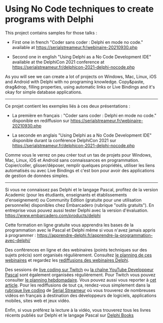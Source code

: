 # Using No Code techniques to create programs with Delphi

This project contains samples for those talks :

- First one in french "Coder sans coder : Delphi en mode no code." available at https://serialstreameur.fr/webinaire-20210930.php

- Second one in english "Using Delphi as a No Code Development IDE" available at the DelphiCon 2021 conference at https://serialstreameur.fr/delphicon-2021-delphi-nocode.php

As you will see we can create a lot of projects on Windows, Mac, Linux, iOS and Android with Delphi with no programing knowledge. Copy&paste, drag&drop, filling properties, using automatic links or Live Bindings and it's okay for simple database applications.

-----

Ce projet contient les exemples liés à ces deux présentations :

- La première en français : "Coder sans coder : Delphi en mode no code." disponible en rediffusion sur https://serialstreameur.fr/webinaire-20210930.php

- La seconde en anglais "Using Delphi as a No Code Development IDE" disponible durant la conférence DelphiCon 2021 sur https://serialstreameur.fr/delphicon-2021-delphi-nocode.php

Comme vous le verrez on peu créer tout un tas de projets pour Windows, Mac, Linux, iOS et Android sans connaissances en programmation. Copier/coller, glisser/déposer, remplir quelques propriétés, utiliser les liens automatisés ou avec Live Bindings et c'est bon pour avoir des applications de gestion de données simples.

-----

Si vous ne connaissez pas Delphi et le langage Pascal, profitez de la version Academic (pour les étudiants, enseignants et établissements d'enseignement) ou Community Edition (gratuite pour une utilisation personnelle) disponibles chez Embarcadero (rubrique "outils gratuits").
En entreprise vous pouvez aussi tester Delphi avec la version d'évaluation.
https://www.embarcadero.com/products/delphi

Cette formation en ligne gratuite vous apprendra les bases de la programmation avec le Pascal et Delphi même si vous n'avez jamais appris à programmer :
https://apprendre-delphi.fr/apprendre-la-programmation-avec-delphi/

Des conférences en ligne et des webinaires (points techniques sur des sujets précis) sont organisés régulièrement. Consultez [le planning de ces webinaires](https://developpeur-pascal.fr/p/_6007-webinaires.html) et regardez les [rediffusions des webinaires Delphi](https://serialstreameur.fr/webinaires-delphi.php).

Des sessions de [live coding sur Twitch](https://www.twitch.tv/patrickpremartin) ou [la chaîne YouTube Developpeur Pascal](https://www.youtube.com/channel/UCk_LmkBB90jdEdmfF77W6qQ) sont également organisées régulièrement. Pour Twitch vous pouvez consulter [le planning hebdomadaire](https://www.twitch.tv/patrickpremartin/schedule). Vous pouvez aussi vous reporter à [cet article](https://developpeur-pascal.fr/p/_600e-livestreams-de-codage-en-direct-avec-delphi.html). Pour les rediffusions de tout ça, rendez-vous simplement dans la [rubrique live coding](https://serialstreameur.fr/live-coding.php) de [Serial Streameur](https://serialstreameur.fr/) où vous trouverez de nombreuses vidéos en français à destination des développeurs de logiciels, applications mobiles, sites web et jeux vidéo.

Enfin, si vous préférez la lecture à la vidéo, vous trouverez tous les livres récents publiés sur Delphi et le langage Pascal sur [Delphi Books](https://delphi-books.com)
